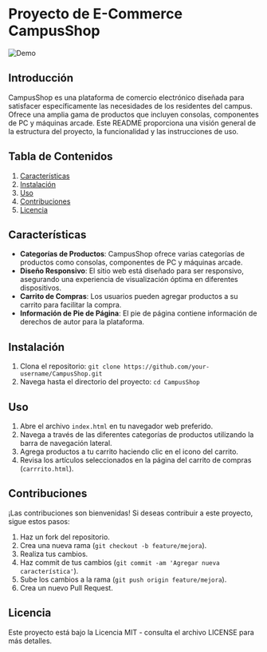 # Proyecto de E-Commerce CampusShop
![Demo](https://github.com/lumigamher/examenHTMLyCSS/blob/main/Grabaci%C3%B3n-de-pantalla-desde-08-02-24-13_32_27.gif)
## Introducción

CampusShop es una plataforma de comercio electrónico diseñada para satisfacer específicamente las necesidades de los residentes del campus. Ofrece una amplia gama de productos que incluyen consolas, componentes de PC y máquinas arcade. Este README proporciona una visión general de la estructura del proyecto, la funcionalidad y las instrucciones de uso.

## Tabla de Contenidos

1. [Características](https://chat.openai.com/c/a1684ca3-43d1-4a04-88bb-ce64536edc3c#características)
2. [Instalación](https://chat.openai.com/c/a1684ca3-43d1-4a04-88bb-ce64536edc3c#instalación)
3. [Uso](https://chat.openai.com/c/a1684ca3-43d1-4a04-88bb-ce64536edc3c#uso)
4. [Contribuciones](https://chat.openai.com/c/a1684ca3-43d1-4a04-88bb-ce64536edc3c#contribuciones)
5. [Licencia](https://chat.openai.com/c/a1684ca3-43d1-4a04-88bb-ce64536edc3c#licencia)

## Características <a name="características"></a>

- **Categorías de Productos**: CampusShop ofrece varias categorías de productos como consolas, componentes de PC y máquinas arcade.
- **Diseño Responsivo**: El sitio web está diseñado para ser responsivo, asegurando una experiencia de visualización óptima en diferentes dispositivos.
- **Carrito de Compras**: Los usuarios pueden agregar productos a su carrito para facilitar la compra.
- **Información de Pie de Página**: El pie de página contiene información de derechos de autor para la plataforma.

## Instalación <a name="instalación"></a>

1. Clona el repositorio: `git clone https://github.com/your-username/CampusShop.git`
2. Navega hasta el directorio del proyecto: `cd CampusShop`

## Uso <a name="uso"></a>

1. Abre el archivo `index.html` en tu navegador web preferido.
2. Navega a través de las diferentes categorías de productos utilizando la barra de navegación lateral.
3. Agrega productos a tu carrito haciendo clic en el icono del carrito.
4. Revisa los artículos seleccionados en la página del carrito de compras (`carrrito.html`).

## Contribuciones <a name="contribuciones"></a>

¡Las contribuciones son bienvenidas! Si deseas contribuir a este proyecto, sigue estos pasos:

1. Haz un fork del repositorio.
2. Crea una nueva rama (`git checkout -b feature/mejora`).
3. Realiza tus cambios.
4. Haz commit de tus cambios (`git commit -am 'Agregar nueva característica'`).
5. Sube los cambios a la rama (`git push origin feature/mejora`).
6. Crea un nuevo Pull Request.

## Licencia <a name="licencia"></a>

Este proyecto está bajo la Licencia MIT - consulta el archivo LICENSE para más detalles.
